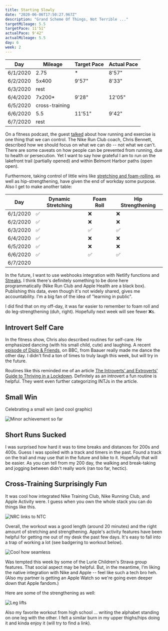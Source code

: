 ```yaml
---
title: Starting Slowly
date: "2020-06-06T17:50:27.967Z"
description: "Grand Scheme Of Things, Not Terrible ..."
targetMileage: 5.5
targetPace: 11'51"
actualPace: 9'42"
actualMileage: 5.5
day: 6
week: 2
---
```


| Day      | Mileage        | Target Pace | Actual Pace |
| -------- | -------------- | ----------- | ----------- |
| 6/1/2020 | 2.75           | \*          | 8'57"       |
| 6/2/2020 | 5x400          | 9'57"       | 8'33"       |
| 6/3/2020 | rest           |             |             |
| 6/4/2020 | 7x200\*        | 9'28"       | 12'05"      |
| 6/5/2020 | cross-training |             |             |
| 6/6/2020 | 5.5            | 11'51"      | 9'42"       |
| 6/7/2020 | rest           |             |             |

On a fitness podcast, the guest [talked](https://overcast.fm/+WtY6rzYys) about how running and exercise is one thing that we can control. The Nike Run Club coach, Chris Bennett, described how we should focus on what we can do -- not what we can't. There are some caveats on how people can be prevented from running, due to health or persecution. Yet I want to say how grateful I am to run on the lakefront trail (partially opened) and within Belmont Harbor paths (open open).

Furthermore, taking control of little wins like [stretching and foam-rolling](https://run-log.netlify.app/hello-world), as well as hip-strengthening, have given the end of workday some purpose. Also I get to make another table:

| Day      | Dynamic Stretching | Foam Roll | Hip Strengthening |
| -------- | ------------------ | --------- | ----------------- |
| 6/1/2020 | ✅                 | ❌        | ❌                |
| 6/2/2020 | ✅                 | ❌        | ❌                |
| 6/3/2020 | ✅                 | ✅        | ✅                |
| 6/4/2020 | ✅                 | ❌        | ❌                |
| 6/5/2020 | ✅                 | ❌        | ❌                |
| 6/6/2020 | ✅                 | ✅        | ✅                |
| 6/7/2020 |                    |           |                   |

In the future, I want to use webhooks integration with Netlify functions and [Streaks](https://crunchybagel.com/streaks-5-now-available/). I think there's definitely something to be done here programmatically (Nike Run Club and Apple Health are a black box). Publishing this data, even though it's not widely shared, gives me accountability. I'm a big fan of the idea of "learning in public".

I did find that on my off-day, it was far easier to remember to foam roll and do leg-strengthening (duh, right). Hopefully next week will see fewer ❌s.

## Introvert Self Care

In the fitness show, Chris also described routines for self-care. He emphasized dancing (with his small child, cute) and laughing. A recent [episode of Diplo & Friends](https://www.bbc.co.uk/programmes/m000jp1p), on BBC, from Baauer really made me dance the other day. I didn't find a ton of times to truly laugh this week, but will try in the future.

Routines like this reminded me of an article [The Introverts’ and Extroverts’ Guide to Thriving in a Lockdown](https://www.bloomberg.com/news/articles/2020-06-01/do-introverts-or-extroverts-thrive-in-coronavirus-lockdown). Definitely as an introvert a fun routine is helpful. They went even further categorizing INTJs in the article.

## Small Win

Celebrating a small win (and cool graphic)

![Minor achievement so far](./june15k-challenge.jpeg)

## Short Runs Sucked

I was surprised how hard it was to time breaks and distances for 200s and 400s. Guess I was spoiled with a track and timers in the past. Found a track on the trail and may use that in the future and bike to it. Hopefully that will be easier. As you can tell from my 200 day, the walking and break-taking and jogging between didn't really work (ran too far, hectic).

## Cross-Training Surprisingly Fun

It was cool how integrated Nike Training Club, Nike Running Club, and Apple Activity were. I guess when you own the whole stack you can do things like this.

![NRC links to NTC](./ntc-link.png)

Overall, the workout was a good length (around 20 minutes) and the right amount of stretching and strengthening. Apple's activity features have been helpful for getting me out of my desk the past few days. It's easy to fall into a trap of working a lot (see badgering to workout below).

![Cool how seamless](./apple-badgering-nike.png)

Was tempted this week by some of the Lurie Children's Strava group features. That social aspect may be helpful. But, in the meantime, I'm liking the native integration with Nike and Apple -- feel like such a tech bro heh. (Also my partner is getting an Apple Watch so we're going even deeper down that Apple fandom.)

Here are some of the strengthening as well:

![Leg lifts](./leg-lifts.jpg)

Also my favorite workout from high school ... writing the alphabet standing on one leg with the other. I felt a similar burn in my upper thighs/hips doing it and kinda enjoy it (will try to find a link).
